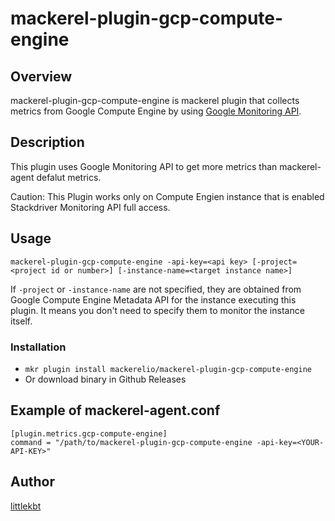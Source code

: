 mackerel-plugin-gcp-compute-engine
====

## Overview

mackerel-plugin-gcp-compute-engine is mackerel plugin that collects metrics from Google Compute Engine by using [Google Monitoring API](https://cloud.google.com/monitoring/api/v3/).

## Description

This plugin uses Google Monitoring API to get more metrics than mackerel-agent defalut metrics.


Caution: This Plugin works only on Compute Engien instance that is enabled Stackdriver Monitoring API full access.

## Usage

```shell
mackerel-plugin-gcp-compute-engine -api-key=<api key> [-project=<project id or number>] [-instance-name=<target instance name>]
```

If `-project` or `-instance-name` are not specified, they are obtained from Google Compute Engine Metadata API for the instance executing this plugin.
It means you don't need to specify them to monitor the instance itself.

### Installation
- `mkr plugin install mackerelio/mackerel-plugin-gcp-compute-engine`
- Or download binary in Github Releases

## Example of mackerel-agent.conf

```
[plugin.metrics.gcp-compute-engine]
command = "/path/to/mackerel-plugin-gcp-compute-engine -api-key=<YOUR-API-KEY>"
```

## Author

[littlekbt](https://github.com/littlekbt)
